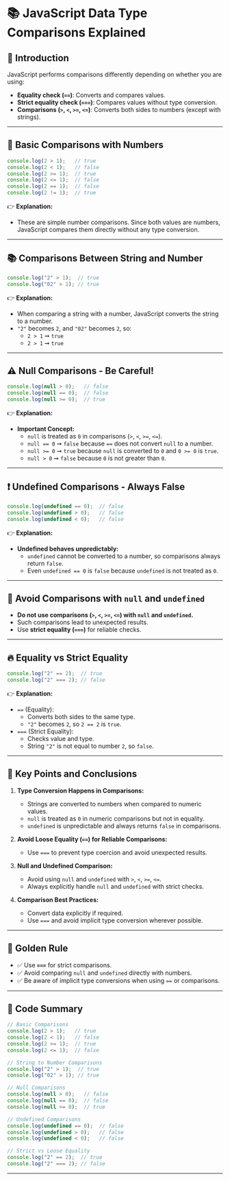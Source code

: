 # 📚 JavaScript Data Type Comparisons Explained

## 📝 Introduction
JavaScript performs comparisons differently depending on whether you are using:
- **Equality check (`==`)**: Converts and compares values.
- **Strict equality check (`===`)**: Compares values without type conversion.
- **Comparisons (`>`, `<`, `>=`, `<=`)**: Converts both sides to numbers (except with strings).

---

## 🧩 Basic Comparisons with Numbers
```javascript
console.log(2 > 1);   // true
console.log(2 < 1);   // false
console.log(2 >= 1);  // true
console.log(2 <= 1);  // false
console.log(2 == 1);  // false
console.log(2 != 1);  // true
```
👉 **Explanation:**
- These are simple number comparisons. Since both values are numbers, JavaScript compares them directly without any type conversion.

---

## 📚 Comparisons Between String and Number
```javascript
console.log("2" > 1);  // true
console.log("02" > 1); // true
```
👉 **Explanation:**
- When comparing a string with a number, JavaScript converts the string to a number.
- `"2"` becomes `2`, and `"02"` becomes `2`, so:
    - `2 > 1` ➞ `true`
    - `2 > 1` ➞ `true`

---

## ⚠️ Null Comparisons - Be Careful!
```javascript
console.log(null > 0);   // false
console.log(null == 0);  // false
console.log(null >= 0);  // true
```
👉 **Explanation:**
- **Important Concept:**
    - `null` is treated as `0` in comparisons (`>`, `<`, `>=`, `<=`).
    - `null == 0` ➞ `false` because `==` does not convert `null` to a number.
    - `null >= 0` ➞ `true` because `null` is converted to `0` and `0 >= 0` is `true`.
    - `null > 0` ➞ `false` because `0` is not greater than `0`.

---

## ❗ Undefined Comparisons - Always False
```javascript
console.log(undefined == 0);  // false
console.log(undefined > 0);   // false
console.log(undefined < 0);   // false
```
👉 **Explanation:**
- **Undefined behaves unpredictably:**
    - `undefined` cannot be converted to a number, so comparisons always return `false`.
    - Even `undefined == 0` is `false` because `undefined` is not treated as `0`.

---

## 🚫 Avoid Comparisons with `null` and `undefined`
- **Do not use comparisons (`>`, `<`, `>=`, `<=`) with `null` and `undefined`.**
- Such comparisons lead to unexpected results.
- Use **strict equality (`===`)** for reliable checks.

---

## 🔥 Equality vs Strict Equality
```javascript
console.log("2" == 2);  // true
console.log("2" === 2); // false
```
👉 **Explanation:**
- `==` (Equality):
    - Converts both sides to the same type.
    - `"2"` becomes `2`, so `2 == 2` is `true`.
- `===` (Strict Equality):
    - Checks value and type.
    - String `"2"` is not equal to number `2`, so `false`.

---

## 📝 Key Points and Conclusions
1. **Type Conversion Happens in Comparisons:**
   - Strings are converted to numbers when compared to numeric values.
   - `null` is treated as `0` in numeric comparisons but not in equality.
   - `undefined` is unpredictable and always returns `false` in comparisons.

2. **Avoid Loose Equality (`==`) for Reliable Comparisons:**
   - Use `===` to prevent type coercion and avoid unexpected results.

3. **Null and Undefined Comparison:**
   - Avoid using `null` and `undefined` with `>`, `<`, `>=`, `<=`.
   - Always explicitly handle `null` and `undefined` with strict checks.

4. **Comparison Best Practices:**
   - Convert data explicitly if required.
   - Use `===` and avoid implicit type conversion wherever possible.

---

## 🧠 Golden Rule
- ✅ Use **`===`** for strict comparisons.
- ✅ Avoid comparing `null` and `undefined` directly with numbers.
- ✅ Be aware of implicit type conversions when using `==` or comparisons.

---

## 🎯 Code Summary
```javascript
// Basic Comparisons
console.log(2 > 1);   // true
console.log(2 < 1);   // false
console.log(2 >= 1);  // true
console.log(2 <= 1);  // false

// String to Number Comparisons
console.log("2" > 1);  // true
console.log("02" > 1); // true

// Null Comparisons
console.log(null > 0);   // false
console.log(null == 0);  // false
console.log(null >= 0);  // true

// Undefined Comparisons
console.log(undefined == 0);  // false
console.log(undefined > 0);   // false
console.log(undefined < 0);   // false

// Strict vs Loose Equality
console.log("2" == 2);  // true
console.log("2" === 2); // false
```

---

